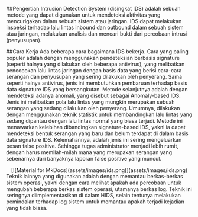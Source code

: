 ##Pengertian
Intrusion Detection System (disingkat IDS) adalah sebuah metode yang dapat digunakan untuk mendeteksi aktivitas yang mencurigakan dalam sebuah sistem atau jaringan. IDS dapat melakukan inspeksi terhadap lalu lintas inbound dan outbound dalam sebuah sistem atau jaringan, melakukan analisis dan mencari bukti dari percobaan intrusi (penyusupan).

##Cara Kerja
Ada beberapa cara bagaimana IDS bekerja. Cara yang paling populer adalah dengan menggunakan pendeteksian berbasis signature (seperti halnya yang dilakukan oleh beberapa antivirus), yang melibatkan pencocokan lalu lintas jaringan dengan basis data yang berisi cara-cara serangan dan penyusupan yang sering dilakukan oleh penyerang. Sama seperti halnya antivirus, jenis ini membutuhkan pembaruan terhadap basis data signature IDS yang bersangkutan.
Metode selanjutnya adalah dengan mendeteksi adanya anomali, yang disebut sebagai Anomaly-based IDS. Jenis ini melibatkan pola lalu lintas yang mungkin merupakan sebuah serangan yang sedang dilakukan oleh penyerang. Umumnya, dilakukan dengan menggunakan teknik statistik untuk membandingkan lalu lintas yang sedang dipantau dengan lalu lintas normal yang biasa terjadi. Metode ini menawarkan kelebihan dibandingkan signature-based IDS, yakni ia dapat mendeteksi bentuk serangan yang baru dan belum terdapat di dalam basis data signature IDS. Kelemahannya, adalah jenis ini sering mengeluarkan pesan false positive. Sehingga tugas administrator menjadi lebih rumit, dengan harus memilah-milah mana yang merupakan serangan yang sebenarnya dari banyaknya laporan false positive yang muncul.

<center>[![Material for MkDocs](assets/images/ids.png)](assets/images/ids.png)</center>
Teknik lainnya yang digunakan adalah dengan memantau berkas-berkas sistem operasi, yakni dengan cara melihat apakah ada percobaan untuk mengubah beberapa berkas sistem operasi, utamanya berkas log. Teknik ini seringnya diimplementasikan di dalam HIDS, selain tentunya melakukan pemindaian terhadap log sistem untuk memantau apakah terjadi kejadian yang tidak biasa.

